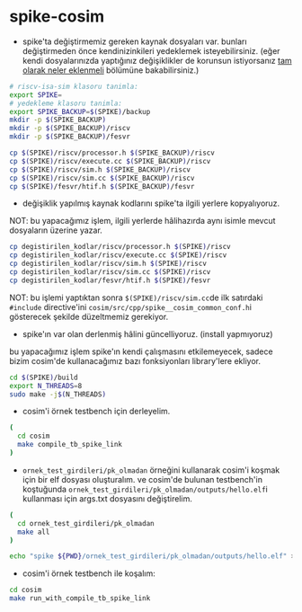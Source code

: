 # spike-cosim

- spike'ta değiştirmemiz gereken kaynak dosyaları var. bunları değiştirmeden önce kendinizinkileri yedeklemek isteyebilirsiniz. (eğer kendi dosyalarınızda yaptığınız değişiklikler de korunsun istiyorsanız [tam olarak neler eklenmeli]() bölümüne bakabilirsiniz.)

```bash
# riscv-isa-sim klasoru tanimla:
export SPIKE=
# yedekleme klasoru tanimla:
export SPIKE_BACKUP=$(SPIKE)/backup
mkdir -p $(SPIKE_BACKUP)
mkdir -p $(SPIKE_BACKUP)/riscv
mkdir -p $(SPIKE_BACKUP)/fesvr

cp $(SPIKE)/riscv/processor.h $(SPIKE_BACKUP)/riscv
cp $(SPIKE)/riscv/execute.cc $(SPIKE_BACKUP)/riscv
cp $(SPIKE)/riscv/sim.h $(SPIKE_BACKUP)/riscv
cp $(SPIKE)/riscv/sim.cc $(SPIKE_BACKUP)/riscv
cp $(SPIKE)/fesvr/htif.h $(SPIKE_BACKUP)/fesvr
```

- değişiklik yapılmış kaynak kodlarını spike'ta ilgili yerlere kopyalıyoruz. 


NOT: bu yapacağımız işlem, ilgili yerlerde hâlihazırda aynı isimle mevcut dosyaların üzerine yazar.

```bash
cp degistirilen_kodlar/riscv/processor.h $(SPIKE)/riscv
cp degistirilen_kodlar/riscv/execute.cc $(SPIKE)/riscv
cp degistirilen_kodlar/riscv/sim.h $(SPIKE)/riscv
cp degistirilen_kodlar/riscv/sim.cc $(SPIKE)/riscv
cp degistirilen_kodlar/fesvr/htif.h $(SPIKE)/fesvr
```
NOT: bu işlemi yaptıktan sonra `$(SPIKE)/riscv/sim.cc`de ilk satırdaki `#include` directive'ini `cosim/src/cpp/spike__cosim_common_conf.h`i gösterecek şekilde düzeltmemiz gerekiyor. 
- spike'ın var olan derlenmiş hâlini güncelliyoruz. (install yapmıyoruz)

bu yapacağımız işlem spike'ın kendi çalışmasını etkilemeyecek, sadece bizim cosim'de kullanacağımız bazı fonksiyonları library'lere ekliyor.


```bash
cd $(SPIKE)/build
export N_THREADS=8
sudo make -j$(N_THREADS)
```


- cosim'i örnek testbench için derleyelim.

```bash
(
  cd cosim
  make compile_tb_spike_link
)
```

- `ornek_test_girdileri/pk_olmadan` örneğini kullanarak cosim'i koşmak için bir elf dosyası oluşturalım. ve cosim'de bulunan testbench'in koştuğunda `ornek_test_girdileri/pk_olmadan/outputs/hello.elf`i kullanması için args.txt dosyasını değiştirelim.
```bash
(
  cd ornek_test_girdileri/pk_olmadan
  make all
)

echo "spike ${PWD}/ornek_test_girdileri/pk_olmadan/outputs/hello.elf" > cosim/log/args.txt
```

- cosim'i örnek testbench ile koşalım:

```bash
cd cosim
make run_with_compile_tb_spike_link
```
